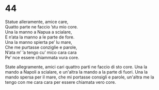 # 44  
  
Statue alleramente, amice care,  
Quatto parte ne faccio ’stu mio core.  
Una la manno a Napua a scialare,  
E n’ata la manno a le parte de fore.  
Una la manno spierta pe’ lu mare,  
Che me purtasse conziglie e parole,  
N’ata m’ ’a tengo cu’ mico cara cara  
Pe’ nce essere chiammata vura core.

State allegramente, amici cari
quattro parti ne faccio di sto core.
Una la mando a Napoli a scialare,
e un'altra la mando a la parte di fuori.
Una la mando spersa per il mare,
che mi portasse consigli e parole,
un'altra me la tengo con me cara cara
per essere chiamata vero core.
